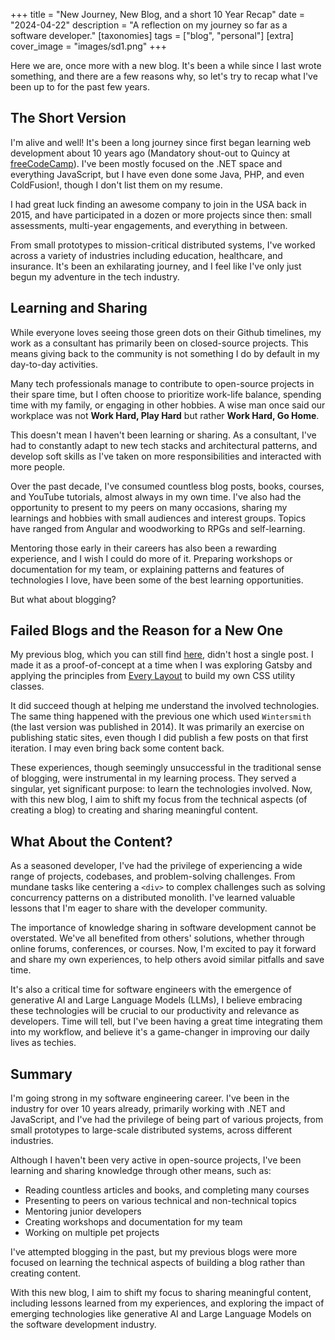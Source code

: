 +++
title = "New Journey, New Blog, and a short 10 Year Recap"
date = "2024-04-22"
description = "A reflection on my journey so far as a software developer."
[taxonomies]
tags = ["blog", "personal"]
[extra]
cover_image = "images/sd1.png"
+++

Here we are, once more with a new blog. It's been a while since I last wrote something, and there are a few reasons why, so let's try to recap what I've been up to for the past few years.

<!--more-->

## The Short Version

I'm alive and well! It's been a long journey since first began learning web development about 10 years ago (Mandatory shout-out to Quincy at [freeCodeCamp](https://www.freecodecamp.org)). I've been mostly focused on the .NET space and everything JavaScript, but I have even done some Java, PHP, and even ColdFusion!, though I don't list them on my resume.

I had great luck finding an awesome company to join in the USA back in 2015, and have participated in a dozen or more projects since then: small assessments, multi-year engagements, and everything in between.

From small prototypes to mission-critical distributed systems, I've worked across a variety of industries including education, healthcare, and insurance. It's been an exhilarating journey, and I feel like I've only just begun my adventure in the tech industry.

## Learning and Sharing

While everyone loves seeing those green dots on their Github timelines, my work as a consultant has primarily been on closed-source projects. This means giving back to the community is not something I do by default in my day-to-day activities.

Many tech professionals manage to contribute to open-source projects in their spare time, but I often choose to prioritize work-life balance, spending time with my family, or engaging in other hobbies. A wise man once said our workplace was not **Work Hard, Play Hard** but rather **Work Hard, Go Home**.

This doesn't mean I haven't been learning or sharing. As a consultant, I've had to constantly adapt to new tech stacks and architectural patterns, and develop soft skills as I've taken on more responsibilities and interacted with more people.

Over the past decade, I've consumed countless blog posts, books, courses, and YouTube tutorials, almost always in my own time. I've also had the opportunity to present to my peers on many occasions, sharing my learnings and hobbies with small audiences and interest groups. Topics have ranged from Angular and woodworking to RPGs and self-learning.

Mentoring those early in their careers has also been a rewarding experience, and I wish I could do more of it. Preparing workshops or documentation for my team, or explaining patterns and features of technologies I love, have been some of the best learning opportunities.

But what about blogging?

## Failed Blogs and the Reason for a New One

My previous blog, which you can still find [here](https://condescending-snyder-76461d.netlify.app/), didn't host a single post. I made it as a proof-of-concept at a time when I was exploring Gatsby and applying the principles from [Every Layout](https://every-layout.dev/) to build my own CSS utility classes.

It did succeed though at helping me understand the involved technologies. The same thing happened with the previous one which used `Wintersmith` (the last version was published in 2014). It was primarily an exercise on publishing static sites, even though I did publish a few posts on that first iteration. I may even bring back some content back.

These experiences, though seemingly unsuccessful in the traditional sense of blogging, were instrumental in my learning process. They served a singular, yet significant purpose: to learn the technologies involved. Now, with this new blog, I aim to shift my focus from the technical aspects (of creating a blog) to creating and sharing meaningful content.

## What About the Content?

As a seasoned developer, I've had the privilege of experiencing a wide range of projects, codebases, and problem-solving challenges. From mundane tasks like centering a `<div>` to complex challenges such as solving concurrency patterns on a distributed monolith. I've learned valuable lessons that I'm eager to share with the developer community.

The importance of knowledge sharing in software development cannot be overstated. We've all benefited from others' solutions, whether through online forums, conferences, or courses. Now, I'm excited to pay it forward and share my own experiences, to help others avoid similar pitfalls and save time.

It's also a critical time for software engineers with the emergence of generative AI and Large Language Models (LLMs), I believe embracing these technologies will be crucial to our productivity and relevance as developers. Time will tell, but I've been having a great time integrating them into my workflow, and believe it's a game-changer in improving our daily lives as techies.

## Summary

I'm going strong in my software engineering career. I've been in the industry for over 10 years already, primarily working with .NET and JavaScript, and I've had the privilege of being part of various projects, from small prototypes to large-scale distributed systems, across different industries.

Although I haven't been very active in open-source projects, I've been learning and sharing knowledge through other means, such as:

- Reading countless articles and books, and completing many courses
- Presenting to peers on various technical and non-technical topics
- Mentoring junior developers
- Creating workshops and documentation for my team
- Working on multiple pet projects

I've attempted blogging in the past, but my previous blogs were more focused on learning the technical aspects of building a blog rather than creating content.

With this new blog, I aim to shift my focus to sharing meaningful content, including lessons learned from my experiences, and exploring the impact of emerging technologies like generative AI and Large Language Models on the software development industry.
